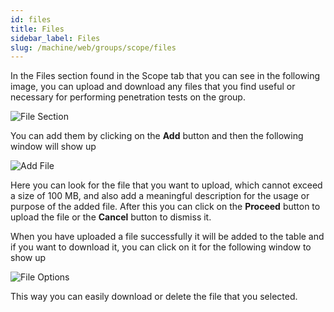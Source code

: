 ```yaml
---
id: files
title: Files
sidebar_label: Files
slug: /machine/web/groups/scope/files
---
```


In the Files section
found in the Scope tab
that you can see in the following image,
you can upload and download
any files that you find useful
or necessary for performing
penetration tests on the group.

![File Section](https://res.cloudinary.com/fluid-attacks/image/upload/v1622211894/docs/web/groups/scope/file_section_valeou.webp)

You can add them
by clicking on the **Add** button
and then the following window
will show up

![Add File](https://res.cloudinary.com/fluid-attacks/image/upload/v1622211894/docs/web/groups/scope/add_file_modal_nhjdcb.webp)

Here you can look for the file
that you want to upload,
which cannot exceed a size of 100 MB,
and also add a meaningful description
for the usage or purpose
of the added file.
After this you can click on
the **Proceed** button to upload the file
or the **Cancel** button to dismiss it.

When you have uploaded a file successfully
it will be added to the table
and if you want to download it,
you can click on it
for the following window to show up

![File Options](https://res.cloudinary.com/fluid-attacks/image/upload/v1622211895/docs/web/groups/scope/file_options_modal_ojnsli.webp)

This way you can easily download
or delete the file that you selected.
